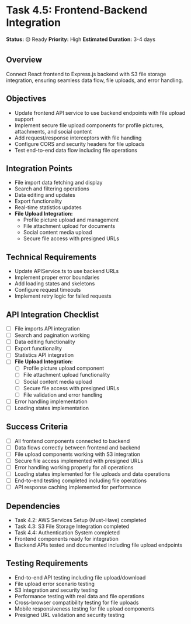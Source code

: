 # Task 4.5: Frontend-Backend Integration

**Status:** 🟡 Ready
**Priority:** High
**Estimated Duration:** 3-4 days

## Overview
Connect React frontend to Express.js backend with S3 file storage integration, ensuring seamless data flow, file uploads, and error handling.

## Objectives
- Update frontend API service to use backend endpoints with file upload support
- Implement secure file upload components for profile pictures, attachments, and social content
- Add request/response interceptors with file handling
- Configure CORS and security headers for file uploads
- Test end-to-end data flow including file operations

## Integration Points
- File import data fetching and display
- Search and filtering operations
- Data editing and updates
- Export functionality
- Real-time statistics updates
- **File Upload Integration:**
  - Profile picture upload and management
  - File attachment upload for documents
  - Social content media upload
  - Secure file access with presigned URLs

## Technical Requirements
- Update APIService.ts to use backend URLs
- Implement proper error boundaries
- Add loading states and skeletons
- Configure request timeouts
- Implement retry logic for failed requests

## API Integration Checklist
- [ ] File imports API integration
- [ ] Search and pagination working
- [ ] Data editing functionality
- [ ] Export functionality
- [ ] Statistics API integration
- [ ] **File Upload Integration:**
  - [ ] Profile picture upload component
  - [ ] File attachment upload functionality
  - [ ] Social content media upload
  - [ ] Secure file access with presigned URLs
  - [ ] File validation and error handling
- [ ] Error handling implementation
- [ ] Loading states implementation

## Success Criteria
- [ ] All frontend components connected to backend
- [ ] Data flows correctly between frontend and backend
- [ ] File upload components working with S3 integration
- [ ] Secure file access implemented with presigned URLs
- [ ] Error handling working properly for all operations
- [ ] Loading states implemented for file uploads and data operations
- [ ] End-to-end testing completed including file operations
- [ ] API response caching implemented for performance

## Dependencies
- Task 4.2: AWS Services Setup (Must-Have) completed
- Task 4.3: S3 File Storage Integration completed
- Task 4.4: Authentication System completed
- Frontend components ready for integration
- Backend APIs tested and documented including file upload endpoints

## Testing Requirements
- End-to-end API testing including file upload/download
- File upload error scenario testing
- S3 integration and security testing
- Performance testing with real data and file operations
- Cross-browser compatibility testing for file uploads
- Mobile responsiveness testing for file upload components
- Presigned URL validation and security testing